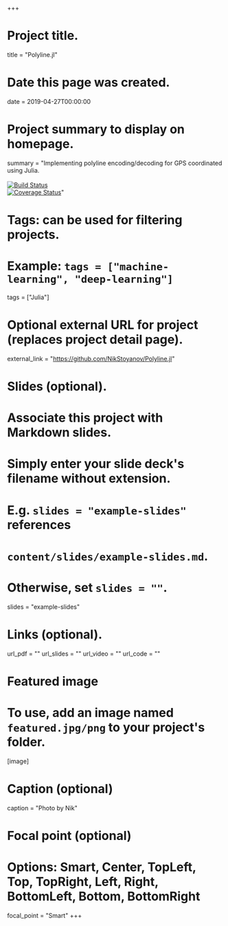 +++
# Project title.
title = "Polyline.jl"

# Date this page was created.
date = 2019-04-27T00:00:00

# Project summary to display on homepage.
summary = "Implementing polyline encoding/decoding for GPS coordinated using Julia. <br /> <br /> [![Build Status](https://travis-ci.com/NikStoyanov/polyline.jl.svg?branch=master)](https://travis-ci.com/NikStoyanov/polyline.jl) <br /> [![Coverage Status](https://coveralls.io/repos/github/NikStoyanov/Polyline.jl/badge.svg?branch=master)](https://coveralls.io/github/NikStoyanov/Polyline.jl?branch=master)"

# Tags: can be used for filtering projects.
# Example: `tags = ["machine-learning", "deep-learning"]`
tags = ["Julia"]

# Optional external URL for project (replaces project detail page).
external_link = "https://github.com/NikStoyanov/Polyline.jl"

# Slides (optional).
#   Associate this project with Markdown slides.
#   Simply enter your slide deck's filename without extension.
#   E.g. `slides = "example-slides"` references
#   `content/slides/example-slides.md`.
#   Otherwise, set `slides = ""`.
slides = "example-slides"

# Links (optional).
url_pdf = ""
url_slides = ""
url_video = ""
url_code = ""

# Featured image
# To use, add an image named `featured.jpg/png` to your project's folder.
[image]
  # Caption (optional)
  caption = "Photo by Nik"

  # Focal point (optional)
  # Options: Smart, Center, TopLeft, Top, TopRight, Left, Right, BottomLeft, Bottom, BottomRight
  focal_point = "Smart"
+++
